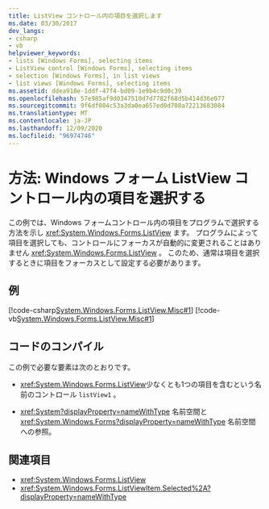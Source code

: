 ```yaml
---
title: ListView コントロール内の項目を選択します
ms.date: 03/30/2017
dev_langs:
- csharp
- vb
helpviewer_keywords:
- lists [Windows Forms], selecting items
- ListView control [Windows Forms], selecting items
- selection [Windows Forms], in list views
- list views [Windows Forms], selecting items
ms.assetid: ddea918e-1ddf-47f4-bd09-1e9b4c9d0c39
ms.openlocfilehash: 57e985af9d0347510d7d7782f68d5b414d36e077
ms.sourcegitcommit: 9f6df084c53a3da0ea657ed0d708a72213683084
ms.translationtype: MT
ms.contentlocale: ja-JP
ms.lasthandoff: 12/09/2020
ms.locfileid: "96974746"
---
```

# <a name="how-to-select-an-item-in-the-windows-forms-listview-control"></a>方法: Windows フォーム ListView コントロール内の項目を選択する
この例では、Windows フォームコントロール内の項目をプログラムで選択する方法を示し <xref:System.Windows.Forms.ListView> ます。 プログラムによって項目を選択しても、コントロールにフォーカスが自動的に変更されることはありません <xref:System.Windows.Forms.ListView> 。 このため、通常は項目を選択するときに項目をフォーカスとして設定する必要があります。  
  
## <a name="example"></a>例  
 [!code-csharp[System.Windows.Forms.ListView.Misc#1](~/samples/snippets/csharp/VS_Snippets_Winforms/System.Windows.Forms.ListView.Misc/CS/form1.cs#1)]
 [!code-vb[System.Windows.Forms.ListView.Misc#1](~/samples/snippets/visualbasic/VS_Snippets_Winforms/System.Windows.Forms.ListView.Misc/VB/form1.vb#1)]  
  
## <a name="compiling-the-code"></a>コードのコンパイル  
 この例で必要な要素は次のとおりです。  
  
- <xref:System.Windows.Forms.ListView>少なくとも1つの項目を含むという名前のコントロール `listView1` 。  
  
- <xref:System?displayProperty=nameWithType> 名前空間と <xref:System.Windows.Forms?displayProperty=nameWithType> 名前空間への参照。  
  
## <a name="see-also"></a>関連項目

- <xref:System.Windows.Forms.ListView>
- <xref:System.Windows.Forms.ListViewItem.Selected%2A?displayProperty=nameWithType>
